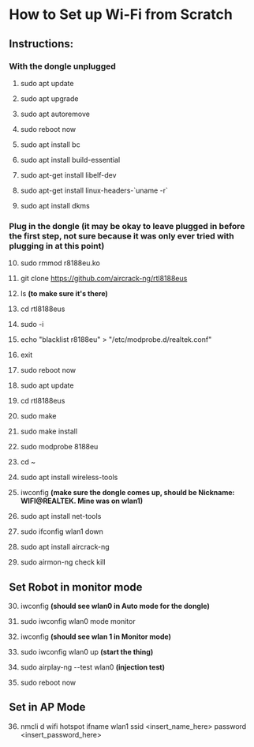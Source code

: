 # **How to Set up Wi-Fi from Scratch**

## **Instructions:**

### **With the dongle unplugged**

1. sudo apt update

2. sudo apt upgrade

3. sudo apt autoremove

4. sudo reboot now

5. sudo apt install bc

6. sudo apt install build-essential

7. sudo apt-get install libelf-dev

8. sudo apt-get install linux-headers-\`uname -r\`

9. sudo apt install dkms

### **Plug in the dongle** (it may be okay to leave plugged in before the first step, not sure because it was only ever tried with plugging in at this point)

10. sudo rmmod r8188eu.ko

11. git clone https://github.com/aircrack-ng/rtl8188eus

12. ls    **(to make sure it's there)**

13. cd rtl8188eus

14. sudo -i

15. echo "blacklist r8188eu" > "/etc/modprobe.d/realtek.conf"

16. exit

17. sudo reboot now

18. sudo apt update

19. cd rtl8188eus

20. sudo make

21. sudo make install

22. sudo modprobe 8188eu

23. cd ~

24. sudo apt install wireless-tools

25. iwconfig     **(make sure the dongle comes up, should be Nickname: WIFI@REALTEK.  Mine was on wlan1)**

26. sudo apt install net-tools

27. sudo ifconfig wlan1 down

28. sudo apt install aircrack-ng

29. sudo airmon-ng check kill

## **Set Robot in monitor mode**

30. iwconfig **(should see wlan0 in Auto mode for the dongle)**

31. sudo iwconfig wlan0 mode monitor

32. iwconfig **(should see wlan 1 in Monitor mode)**

33. sudo iwconfig wlan0 up **(start the thing)**

34. sudo airplay-ng --test wlan0 **(injection test)**

35. sudo reboot now

## **Set in AP Mode**

36. nmcli d wifi hotspot ifname wlan1 ssid <insert_name_here> password <insert_password_here>
